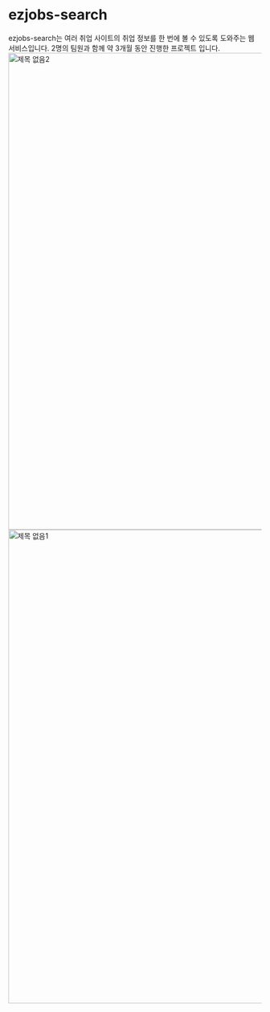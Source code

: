 # ezjobs-search
ezjobs-search는 여러 취업 사이트의 취업 정보를 한 번에 볼 수 있도록 도와주는 웹 서비스입니다. 2명의 팀원과 함께 약 3개월 동안 진행한 프로젝트 입니다.
<img width="949" alt="제목 없음2" src="https://user-images.githubusercontent.com/39031723/74612858-b7215200-514c-11ea-8f10-671544265143.png">
<img width="943" alt="제목 없음1" src="https://user-images.githubusercontent.com/39031723/74612859-b983ac00-514c-11ea-9a3d-153a1e7401ad.png">
